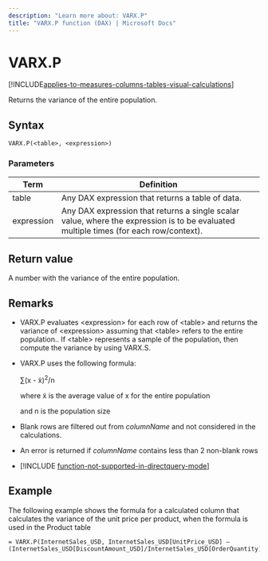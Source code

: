 ```yaml
---
description: "Learn more about: VARX.P"
title: "VARX.P function (DAX) | Microsoft Docs"
---
```

# VARX.P

[!INCLUDE[applies-to-measures-columns-tables-visual-calculations](includes/applies-to-measures-columns-tables-visual-calculations.md)]

Returns the variance of the entire population.  
  
## Syntax  
  
```dax
VARX.P(<table>, <expression>)  
```
  
### Parameters  

|Term|Definition|  
|--------|--------------|  
|  table|  Any DAX expression that returns a table of data. |  
| expression |  Any DAX expression that returns a single scalar value, where the expression is to be evaluated multiple times (for each row/context).  |
  
## Return value

A number with the variance of the entire population.  
  
## Remarks  
  
- VARX.P evaluates &lt;expression&gt; for each row of &lt;table&gt; and returns the variance of &lt;expression&gt; assuming that &lt;table&gt; refers to the entire population.. If &lt;table&gt; represents a sample of the population, then compute the variance by using VARX.S.  
  
- VARX.P uses the following formula:  
  
    ∑(x - x̃)<sup>2</sup>/n  
  
    where x̃ is the average value of x for the entire population  
  
    and n is the population size  
  
- Blank rows are filtered out from *columnName* and not considered in the calculations.  
  
- An error is returned if *columnName* contains less than 2 non-blank rows  
  
- [!INCLUDE [function-not-supported-in-directquery-mode](includes/function-not-supported-in-directquery-mode.md)]
  
## Example

The following example shows the formula for a calculated column that calculates the variance of the unit price per product, when the formula is used in the Product table  
  
```dax
= VARX.P(InternetSales_USD, InternetSales_USD[UnitPrice_USD] –(InternetSales_USD[DiscountAmount_USD]/InternetSales_USD[OrderQuantity]))  
```
